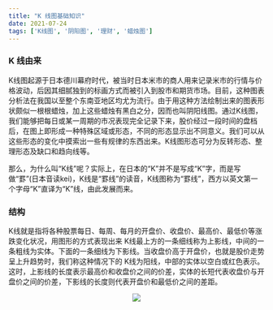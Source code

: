 ```yaml
---
title: "K 线图基础知识"
date: 2021-07-24
tags: ['K线图', '阴阳图', '理财', '蜡烛图']
---
```



### K 线由来

K线图起源于日本德川幕府时代，被当时日本米市的商人用来记录米市的行情与价格波动，后因其细腻独到的标画方式而被引入到股市和期货市场。目前，这种图表分析法在我国以至整个东南亚地区均尤为流行。由于用这种方法绘制出来的图表形状颇似一根根蜡烛，加上这些蜡烛有黑白之分，因而也叫阴阳线图。通过K线图，我们能够把每日或某一周期的市况表现完全记录下来，股价经过一段时间的盘档后，在图上即形成一种特殊区域或形态，不同的形态显示出不同意义。我们可以从这些形态的变化中摸索出一些有规律的东西出来。K线图形态可分为反转形态、整理形态及缺口和趋向线等。

那么，为什么叫“K线”呢？实际上，在日本的“K”并不是写成“K”字，而是写做“罫”(日本音读kei)，K线是“罫线”的读音，K线图称为“罫线”，西方以英文第一个字母“K”直译为“K”线，由此发展而来。

### 结构

K线就是指将各种股票每日、每周、每月的开盘价、收盘价、最高价、最低价等涨跌变化状况，用图形的方式表现出来 K线最上方的一条细线称为上影线，中间的一条粗线为实体。下面的一条细线为下影线。当收盘价高于开盘价，也就是股价走势呈上升趋势时，我们称这种情况下的 K线为阳线，中部的实体以空白或红色表示。这时，上影线的长度表示最高价和收盘价之间的价差，实体的长短代表收盘价与开盘价之间的价差，下影线的长度则代表开盘价和最低价之间的差距。

<div align="center"> <img src="/images/K线.png"/> </div>
